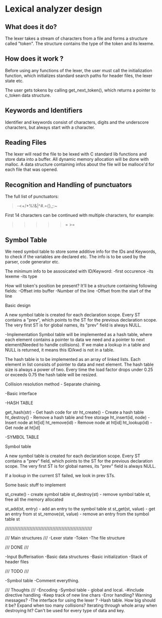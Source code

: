 # Lexical analyzer design

## What does it do? 

The lexer takes a stream of characters from a file and forms a structure called "token".
The structure contains the type of the token and its lexeme. 


## How does it work ? 

Before using any functions of the lexer, the user must call the initialization function,
which initializes standard search paths for header files, the lexer state etc.

The user gets tokens by calling get_next_token(), which returns a pointer to c_token data structure.


## Keywords and Identifiers 

Identifier and keywords consist of characters, digits and the underscore characters, but always start 
with a character.


## Reading Files  

The lexer will read the file to be lexed with C standard lib functions 
and store data into a buffer. All dynamic memory allocation will be done with malloc.
A data structure containing infos about the file will be malloce'd for each
file that was opened.


## Recognition and Handling of punctuators 

The full list of punctuators:
>-<+/*%!&|^#.=[](){},;:~

First 14 characters can be continued with multiple characters, for example:

>	>>	>>= >=


## Symbol Table 

We need symbol table to store some additive info
for the IDs and Keywords, to check if the variables are declared etc. 
The info is to be used by the parser, code generator etc. 

The minimum info to be assosicated with ID/Keyword: 
-first occurence
-its lexeme
-its type

How will token's position be present?
It'll be a structure containing following fields:
-Offset into buffer
-Number of the line
-Offset from the start of the line

Basic design

A new symbol table is created for each declaration scope.
Every ST contains a "prev", which points to the ST 
for the previous declaration scope. The very first ST is 
for global names, its "prev" field is always NULL.


-Implementation
Symbol table will be implemented as a hash table,
where each element contains a pointer to data we need
and a pointer to next element(Needed to handle collisions).
If we make a lookup in a table and NULL is returned,
it means this ID/kwd is not in a table.

The hash table is to be implemented as an array of
linked lists. Each element in list consists 
of pointer to data and next element.
The hash table size is always a power of two. 
Every time the load factor drops under 0.25
or exceeds 0.75 the hash table will be resized.

Collision resolution method - Separate chaining.




-Basic interface

-HASH TABLE

get_hash(str) 		- Get hash code for str
ht_create() 		- Create a hash table
ht_destroy()		- Remove a hash table and free storage
ht_insert(id, node) - Insert node at ht[id]
ht_remove(id)		- Remove node at ht[id]
ht_lookup(id)		- Get node at ht[id]

-SYMBOL TABLE

Symbol table

A new symbol table is created for each declaration scope.
Every ST contains a "prev" field, which points to the ST 
for the previous declaration scope. The very first ST is 
for global names, its "prev" field is always NULL.

If a lookup in the current ST failed, we look in prev
STs. 

Some basic stuff to implement

st_create() - create symbol table
st_destroy(st) - remove symbol table st, free all the memory allocated

st_add(st, entry) 	- add an entry to the symbol table st
st_get(st, value)	- get an entry from st 
st_remove(st, value) - remove an entry from the symbol table st

/////////////////////////////////////////////////////////


/// Main structures ///
-Lexer state 
-Token
-The file structure


/// DONE ///

-Input Bufferisation
-Basic data structures
-Basic initialization
-Stack of header files

/// TODO ///

-Symbol table
-Comment everything.



/// Thoughts ///
-Encoding
-Symbol table - global and local.
-#include directive handling
-Keep track of new line chars
-Error handling? Warning messages?
-The interface for using the lexer ?
-Hash table.
 How big should it be?
 Expand when too many collisions?
 Iterating through whole array when destroying ht?
 Can't be used for every type of data and key.
 
 


